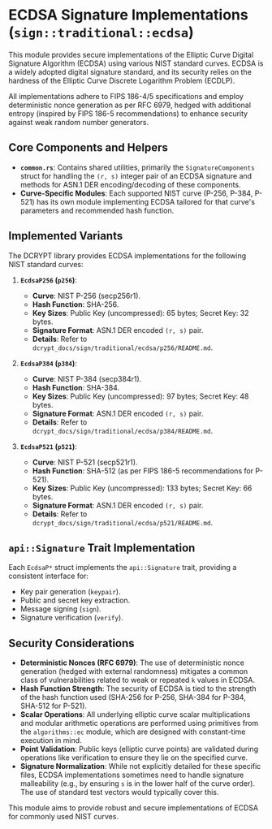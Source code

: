 # ECDSA Signature Implementations (`sign::traditional::ecdsa`)

This module provides secure implementations of the Elliptic Curve Digital Signature Algorithm (ECDSA) using various NIST standard curves. ECDSA is a widely adopted digital signature standard, and its security relies on the hardness of the Elliptic Curve Discrete Logarithm Problem (ECDLP).

All implementations adhere to FIPS 186-4/5 specifications and employ deterministic nonce generation as per RFC 6979, hedged with additional entropy (inspired by FIPS 186-5 recommendations) to enhance security against weak random number generators.

## Core Components and Helpers

-   **`common.rs`**: Contains shared utilities, primarily the `SignatureComponents` struct for handling the `(r, s)` integer pair of an ECDSA signature and methods for ASN.1 DER encoding/decoding of these components.
-   **Curve-Specific Modules**: Each supported NIST curve (P-256, P-384, P-521) has its own module implementing ECDSA tailored for that curve's parameters and recommended hash function.

## Implemented Variants

The DCRYPT library provides ECDSA implementations for the following NIST standard curves:

1.  **`EcdsaP256` (`p256`)**:
    *   **Curve**: NIST P-256 (secp256r1).
    *   **Hash Function**: SHA-256.
    *   **Key Sizes**: Public Key (uncompressed): 65 bytes; Secret Key: 32 bytes.
    *   **Signature Format**: ASN.1 DER encoded `(r, s)` pair.
    *   **Details**: Refer to `dcrypt_docs/sign/traditional/ecdsa/p256/README.md`.

2.  **`EcdsaP384` (`p384`)**:
    *   **Curve**: NIST P-384 (secp384r1).
    *   **Hash Function**: SHA-384.
    *   **Key Sizes**: Public Key (uncompressed): 97 bytes; Secret Key: 48 bytes.
    *   **Signature Format**: ASN.1 DER encoded `(r, s)` pair.
    *   **Details**: Refer to `dcrypt_docs/sign/traditional/ecdsa/p384/README.md`.

3.  **`EcdsaP521` (`p521`)**:
    *   **Curve**: NIST P-521 (secp521r1).
    *   **Hash Function**: SHA-512 (as per FIPS 186-5 recommendations for P-521).
    *   **Key Sizes**: Public Key (uncompressed): 133 bytes; Secret Key: 66 bytes.
    *   **Signature Format**: ASN.1 DER encoded `(r, s)` pair.
    *   **Details**: Refer to `dcrypt_docs/sign/traditional/ecdsa/p521/README.md`.

## `api::Signature` Trait Implementation

Each `EcdsaP*` struct implements the `api::Signature` trait, providing a consistent interface for:
-   Key pair generation (`keypair`).
-   Public and secret key extraction.
-   Message signing (`sign`).
-   Signature verification (`verify`).

## Security Considerations

-   **Deterministic Nonces (RFC 6979)**: The use of deterministic nonce generation (hedged with external randomness) mitigates a common class of vulnerabilities related to weak or repeated `k` values in ECDSA.
-   **Hash Function Strength**: The security of ECDSA is tied to the strength of the hash function used (SHA-256 for P-256, SHA-384 for P-384, SHA-512 for P-521).
-   **Scalar Operations**: All underlying elliptic curve scalar multiplications and modular arithmetic operations are performed using primitives from the `algorithms::ec` module, which are designed with constant-time execution in mind.
-   **Point Validation**: Public keys (elliptic curve points) are validated during operations like verification to ensure they lie on the specified curve.
-   **Signature Normalization**: While not explicitly detailed for these specific files, ECDSA implementations sometimes need to handle signature malleability (e.g., by ensuring `s` is in the lower half of the curve order). The use of standard test vectors would typically cover this.

This module aims to provide robust and secure implementations of ECDSA for commonly used NIST curves.